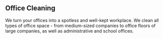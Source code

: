 ## Office Cleaning
We turn your offices into a spotless and  well-kept workplace. We clean all types of office space - from medium-sized companies to office floors of large companies, as well as administrative and school offices.